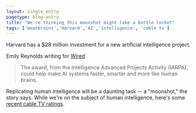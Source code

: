 ```yaml
---
layout: single_entry
pagetype: blog-entry
title: "We're thinking this moonshot might take a bottle rocket"
tags: ['meatbrains','Harvard','AI','intelligence', 'cable tv']
---
```

Harvard has a $28 million investment for a new artificial intelligence project.

Emily Reynolds writing for [Wired][1]

>The award, from the Intelligence Advanced Projects Activity (IARPA), could help make AI systems faster, smarter and more like human brains.

Replicating human intelligence will be a daunting task -- a "moonshot," the story says. While we're on the subject of human intelligence, here's some [recent cable TV ratings][2].

[1]:http://www.wired.co.uk/news/archive/2016-01/25/harvard-brain-ai-neuroscience
[2]:http://tvbythenumbers.zap2it.com/2015/12/15/sunday-cable-ratings-dec-13-2015/
